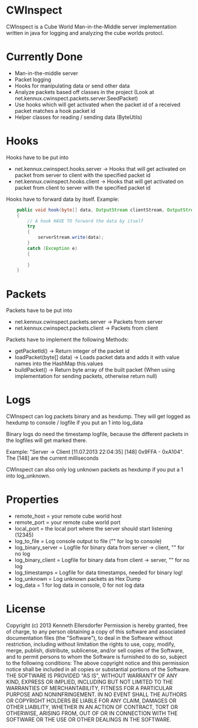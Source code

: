 CWInspect
=========

CWInspect is a Cube World Man-in-the-Middle server implementation written in java for logging and analyzing the cube worlds protocl.

Currently Done
=========

- Man-in-the-middle server
- Packet logging
- Hooks for manipulating data or send other data
- Analyze packets based off classes in the project (Look at net.kennux.cwinspect.packets.server.SeedPacket)
- Use hooks which will get activated when the packet id of a received packet matches a hook packet id
- Helper classes for reading / sending data (ByteUtils)

Hooks
=========

Hooks have to be put into
- net.kennux.cwinspect.hooks.server -> Hooks that will get activated on packet from server to client with the specified packet id
- net.kennux.cwinspect.hooks.client -> Hooks that will get activated on packet from client to server with the specified packet id

Hooks have to forward data by itself. Example: 
```java
	public void hook(byte[] data, OutputStream clientStream, OutputStream serverStream)
	{
		// A hook HAVE TO forward the data by itself
		try
		{
			serverStream.write(data);
		}
		catch (Exception e)
		{
			
		}
	}
```

Packets
=========

Packets have to be put into
- net.kennux.cwinspect.packets.server -> Packets from server
- net.kennux.cwinspect.packets.client -> Packets from client

Packets have to implement the following Methods:
- getPacketId() -> Return integer of the packet id
- loadPacket(byte[] data) -> Loads packet data and adds it with value names into the HashMap this.values
- buildPacket() -> Return byte array of the built packet (When using implementation for sending packets, otherwise return null)


Logs
=========

CWInspect can log packets binary and as hexdump.
They will get logged as hexdump to console / logfile if you put an 1 into log_data

Binary logs do need the timestamp logfile, because the different packets in the logfiles will get marked there.

Example: "Server -> Client [11.07.2013 22:04:35] [148] 0x9FFA - 0xA104".
The [148] are the current milliseconds

CWInspect can also only log unknown packets as hexdump if you put a 1 into log_unknown.

Properties
=========

- remote_host = your remote cube world host
- remote_port = your remote cube world port
- local_port = the local port where the server should start listening (12345)
- log_to_file = Log console output to file ("" for log to console)
- log_binary_server = Logfile for binary data from server -> client, "" for no log
- log_binary_client = Logfile for binary data from client -> server, "" for no log
- log_timestamps = Logfile for data timestamps, needed for binary log!
- log_unknown = Log unknown packets as Hex Dump
- log_data = 1 for log data in console, 0 for not log data

License
=========
Copyright (c) 2013 Kenneth Ellersdorfer
Permission is hereby granted, free of charge, to any person obtaining a copy of this software and associated documentation files (the "Software"), to deal in the Software without restriction, including without limitation the rights to use, copy, modify, merge, publish, distribute, sublicense, and/or sell copies of the Software, and to permit persons to whom the Software is furnished to do so, subject to the following conditions:
The above copyright notice and this permission notice shall be included in all copies or substantial portions of the Software.
THE SOFTWARE IS PROVIDED "AS IS", WITHOUT WARRANTY OF ANY KIND, EXPRESS OR IMPLIED, INCLUDING BUT NOT LIMITED TO THE WARRANTIES OF MERCHANTABILITY, FITNESS FOR A PARTICULAR PURPOSE AND NONINFRINGEMENT. IN NO EVENT SHALL THE AUTHORS OR COPYRIGHT HOLDERS BE LIABLE FOR ANY CLAIM, DAMAGES OR OTHER LIABILITY, WHETHER IN AN ACTION OF CONTRACT, TORT OR OTHERWISE, ARISING FROM, OUT OF OR IN CONNECTION WITH THE SOFTWARE OR THE USE OR OTHER DEALINGS IN THE SOFTWARE.